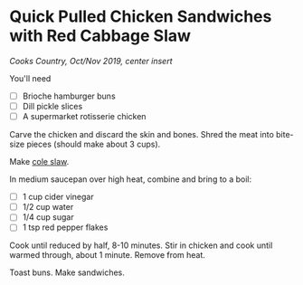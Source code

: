 # Quick Pulled Chicken Sandwiches with Red Cabbage Slaw

*Cooks Country, Oct/Nov 2019, center insert*

You'll need

* [ ] Brioche hamburger buns
* [ ] Dill pickle slices
* [ ] A supermarket rotisserie chicken

Carve the chicken and discard the skin and bones. Shred the meat into
bite-size pieces (should make about 3 cups).

Make [cole slaw][1].

In medium saucepan over high heat, combine and bring to a boil:

* [ ] 1 cup cider vinegar
* [ ] 1/2 cup water
* [ ] 1/4 cup sugar
* [ ] 1 tsp red pepper flakes

Cook until reduced by half, 8-10 minutes. Stir in chicken and cook
until warmed through, about 1 minute. Remove from heat.

Toast buns. Make sandwiches.

[1]: ../sides/cole-slaw.md

